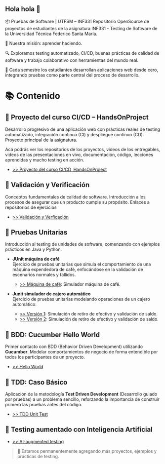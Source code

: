 ## Hola hola 👋

📦 Pruebas de Software | UTFSM – INF331
Repositorio OpenSource de proyectos de estudiantes de la asignatura INF331 - Testing de Software de la Universidad Técnica Federico Santa María.

🎯 Nuestra misión: aprender haciendo.

🔍 Exploramos testing automatizado, CI/CD, buenas prácticas de calidad de software y trabajo colaborativo con herramientas del mundo real.

🚀 Cada semestre los estudiantes desarrollan aplicaciones web desde cero, integrando pruebas como parte central del proceso de desarrollo.

# 📚 Contenido

## 🔹 Proyecto del curso CI/CD – HandsOnProject
Desarrollo progresivo de una aplicación web con prácticas reales de testing automatizado, integración continua (CI) y despliegue continuo (CD). Proyecto principal de la asignatura.

Acá podrás ver los repositorios de los proyectos, videos de los entregables, videos de las presentaciones en vivo, documentación, código, lecciones aprendidas y mucho testing en acción.

- [>> Proyecto del curso CI/CD, HandsOnProject](https://github.com/Pruebas-de-Software/HandsOnProject)

## 🔹 Validación y Verificación
Conceptos fundamentales de calidad de software. Introducción a los procesos de asegurar que un producto cumple su propósito. 
Enlaces a repositorios de ejercicios

- [>> Validación y Verficación](https://github.com/Pruebas-de-Software/VerificacionVsValidacion)

## 🔹 Pruebas Unitarias
Introducción al testing de unidades de software, comenzando con ejemplos prácticos en Java y Python.

- **JUnit máquina de café**  
  Ejercicio de pruebas unitarias que simula el comportamiento de una máquina expendedora de café, enfocándose en la validación de escenarios normales y fallidos.

  - [>> Máquina de café](https://github.com/Pruebas-de-Software/JUnit-Maquina-de-cafe): Simulador máquina de café.

- **Junit simulador de cajero automático**  
  Ejercicio de pruebas unitarias modelando operaciones de un cajero automático:
  
  - [>> Versión 1](https://github.com/Pruebas-de-Software/JUnit-Retiro-Deposito-Cuenta-Bancaria): Simulación de retiro de efectivo y validación de saldo.
  - [>> Versión 2](https://github.com/Pruebas-de-Software/JUnit-Retiros-y-Depositos): Simulación de retiro de efectivo y validación de saldo.

## 🔹 BDD: Cucumber Hello World
Primer contacto con BDD (Behavior Driven Development) utilizando **Cucumber**. Modelar comportamientos de negocio de forma entendible por todos los participantes de un proyecto.

- [>> Hello World](https://github.com/Pruebas-de-Software/Cucumber-hello-world)

## 🔹 TDD: Caso Básico
Aplicación de la metodología **Test Driven Development** (Desarrollo guiado por pruebas) a un problema sencillo, reforzando la importancia de construir primero las pruebas antes del código.

- [>> TDD Unit Test](https://github.com/Pruebas-de-Software/Unittest-Basico)

## 🔹 Testing aumentado con Inteligencia Artificial

- [>> AI-augmented testing](#)

> 🚧 Estamos permanentemente agregando más proyectos, ejemplos y prácticas de testing.
